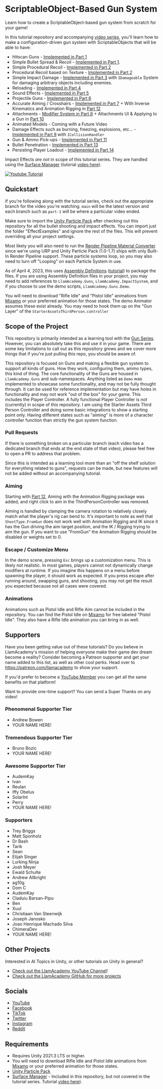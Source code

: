 ﻿# ScriptableObject-Based Gun System
Learn how to create a ScriptableObject-based gun system from scratch for your game! 

In this tutorial repository and accompanying [video series](https://www.youtube.com/watch?v=E-vIMamyORg&list=PLllNmP7eq6TQJjgKJ6FKcNFfRREe_L6to), you'll learn how to make a configuration-driven gun system with ScriptableObjects that will be able to have:
* Hitscan Guns - [Implemented in Part 1](https://www.youtube.com/watch?v=E-vIMamyORg&list=PLllNmP7eq6TQJjgKJ6FKcNFfRREe_L6to&index=1)
* Simple Bullet Spread & Recoil - [Implemented in Part 1](https://www.youtube.com/watch?v=E-vIMamyORg&list=PLllNmP7eq6TQJjgKJ6FKcNFfRREe_L6to&index=1).
* Simple Procedural Recoil - [Implemented in Part 2](https://www.youtube.com/watch?v=pwq7F5DeQnI&list=PLllNmP7eq6TQJjgKJ6FKcNFfRREe_L6to&index=2)
* Procedural Recoil based on Texture - [Implemented in Part 2](https://www.youtube.com/watch?v=pwq7F5DeQnI&list=PLllNmP7eq6TQJjgKJ6FKcNFfRREe_L6to&index=2)
* Simple Impact Damage - [Implemented in Part 3](https://www.youtube.com/watch?v=6yvUmSxlGQo&list=PLllNmP7eq6TQJjgKJ6FKcNFfRREe_L6to&index=3) with `IDamageable` System for damaging arbitrary objects including enemies.
* Reloading - [Implemented in Part 4](https://www.youtube.com/watch?v=Tn8RYWnEd94&list=PLllNmP7eq6TQJjgKJ6FKcNFfRREe_L6to&index=4)
* Sound Effects - [Implemented in Part 5](https://www.youtube.com/watch?v=hV3BAw2c9Io&list=PLllNmP7eq6TQJjgKJ6FKcNFfRREe_L6to&index=5)
* Projectile Guns - [Implemented in Part 6](https://www.youtube.com/watch?v=LIB7uGDZou0&list=PLllNmP7eq6TQJjgKJ6FKcNFfRREe_L6to&index=6)
* Accurate Aiming / Crosshairs - [Implemented in Part 7](https://www.youtube.com/watch?v=x8ECpNWMmag&list=PLllNmP7eq6TQJjgKJ6FKcNFfRREe_L6to&index=7&pp=sAQB) + With Inverse Kinematics and Animation Rigging in [Part 12](https://www.youtube.com/watch?v=chgLRjSaoXc&list=PLllNmP7eq6TQJjgKJ6FKcNFfRREe_L6to&index=12)
* Attachments - [Modifier System in Part 8](https://www.youtube.com/watch?v=RbIk6VnwHnI&list=PLllNmP7eq6TQJjgKJ6FKcNFfRREe_L6to&index=8) + Attachments UI & Applying to a Gun in [Part 10](https://www.youtube.com/watch?v=8wBEb2l0vZQ&list=PLllNmP7eq6TQJjgKJ6FKcNFfRREe_L6to&index=10)
* Animated Models - Coming with a Future Video
* Damage Effects such as burning, freezing, explosions, etc... - [Implemented in Part 9](https://www.youtube.com/watch?v=Y-Qr6GPN2v0&list=PLllNmP7eq6TQJjgKJ6FKcNFfRREe_L6to&index=9) with `ICollisionHandler`
* Gun & Ammo Pick-ups - [Implemented in Part 11](https://www.youtube.com/watch?v=Fpt9xA3Ftmo&list=PLllNmP7eq6TQJjgKJ6FKcNFfRREe_L6to&index=11)
* Bullet Penetration - [Implemented in Part 13](https://www.youtube.com/watch?v=3awUff2-7Y8&list=PLllNmP7eq6TQJjgKJ6FKcNFfRREe_L6to&index=13&pp=gAQBiAQBsAQB)
* Persisting Player Loadout - [Implemented in Part 14](https://www.youtube.com/watch?v=fwBBwoClR9A&list=PLllNmP7eq6TQJjgKJ6FKcNFfRREe_L6to&index=14)

Impact Effects _are not_ in scope of this tutorial series. They are handled using the [Surface Manager](https://github.com/llamacademy/surface-manager) (tutorial [video here](https://youtu.be/kT2ZxjMuT_4)).

[![Youtube Tutorial](./Video%20Screenshot.jpg)](https://www.youtube.com/watch?v=E-vIMamyORg&list=PLllNmP7eq6TQJjgKJ6FKcNFfRREe_L6to)

## Quickstart
If you're following along with the tutorial series, check out the appropriate branch for the video you're watching. `main` will be the latest version and each branch such as `part-1` will be where a particular video ended.

Make sure to import the [Unity Particle Pack](https://assetstore.unity.com/packages/essentials/tutorial-projects/unity-particle-pack-127325) after checking out this repository for all the bullet shooting and impact effects.
You can import just the folder "EffectExamples" and ignore the rest of the files. This will prevent overriding all your project settings.

Most likely you will also need to run the [Render Pipeline Material Converter](https://docs.unity3d.com/Packages/com.unity.render-pipelines.universal@12.0/manual/features/rp-converter.html) since we're using URP and Unity Particle Pack (1.0-1.7) ships with only Built-In Render Pipeline support.
These particle systems loop, so you may also need to turn off "Looping" on each Particle System in use.

As of April 4, 2023, this uses [Assembly Definitions](https://docs.unity3d.com/Manual/ScriptCompilationAssemblyDefinitionFiles.html) ([tutorial](https://youtu.be/qprZHOPu2OI)) to package the files. If you are using Assembly Definition files in your project, you may need to add references to `LlamAcademy.Guns`, `LlamAcademy.ImpactSystem`, and if you choose to use the demo scripts, `LlamAcademy.Guns.Demo`.

You will need to download "Rifle Idle" and "Pistol Idle" animations from [Mixamo](https://mixamo.com/#/) or your preferred animation for those states. The demo Animator assumes these exist already. You may need to hook them up on the "Gun Layer" of the `StarterAssetsThirdPerson.controller`

## Scope of the Project
This repository is primarily intended as a learning tool with the [Gun Series](https://www.youtube.com/watch?v=E-vIMamyORg&list=PLllNmP7eq6TQJjgKJ6FKcNFfRREe_L6to). However, you can absolutely take this and use it in your game. There are some key limitations to call out as this repository grows and we cover more things that if you're just pulling this repo, you should be aware of.

This repository is focused on Guns and making a flexible gun system to support all kinds of guns. How they work, configuring them, ammo types, this kind of thing. The core functionality of the Guns are housed in `LlamAcademy.Guns` and sub-namespaces. Anything listed as `Demo` was implemented to showcase some functionality, and may not be fully thought through. It can be used for reference implementation but may have holes in functionality and may not work "out of the box" for your game. This includes the Player Controller. A fully functional Player Controller is _not_ (currently) in scope of this repository. I am using the Starter Assets Third Person Controller and doing some basic integrations to show a starting point only. Having different states such as "aiming" is more of a character controller function than strictly the gun system function.

### Pull Requests
If there is something broken on a particular branch (each video has a dedicated branch that ends at the end state of that video), please feel free to open a PR to address that problem.

Since this is intended as a learning tool more than an "off the shelf solution for everything related to guns", requests can be made, but new features will not be added without an accompanying tutorial.

### Aiming
Starting with [Part 12](https://www.youtube.com/watch?v=chgLRjSaoXc&list=PLllNmP7eq6TQJjgKJ6FKcNFfRREe_L6to&index=12), Aiming with the Animation Rigging package was added, and right click to aim in the ThirdPersonController was removed. 

Aiming is handled by clamping the camera rotation to relatively closely match what the player's rig can bend to. It's important to note as well that `ShootType.FromGun` does not work well with Animation Rigging and IK since it has the Gun driving the aim target position, and the IK / Rigging trying to aim the gun. If you want to use "FromGun" the Animation Rigging should be disabled or weights set to 0.

### Escape / Customize Menu
In the demo scene, pressing `Esc` brings up a customization menu. This is likely not realistic. In most games, players cannot not dynamically change modifiers at runtime. If you imagine this happens on a menu before spawning the player, it should work as expected. If you press escape after running around, swapping guns, and shooting, you may not get the result you expected because not all cases were covered.

### Animations
Animations such as Pistol Idle and Rifle Aim cannot be included in the repository. You can find the Pistol Idle on [Mixamo](https://mixamo.com/#/) for free labeled "Pistol Idle". They also have a Rifle Idle animation you can bring in as well.

## Supporters
Have you been getting value out of these tutorials? Do you believe in LlamAcademy's mission of helping everyone make their game dev dream become a reality? Consider becoming a Patreon supporter and get your name added to this list, as well as other cool perks.
Head over to https://patreon.com/llamacademy to show your support.

If you'd prefer to become a [YouTube Member](https://www.youtube.com/channel/UCnWm6pMD38R1E2vCAByGb6w/join) you can get all the same benefits on that platform!

Want to provide one-time support? You can send a Super Thanks on any video!

### Phenomenal Supporter Tier
* Andrew Bowen
* YOUR NAME HERE!

### Tremendous Supporter Tier
* Bruno Bozic
* YOUR NAME HERE!

### Awesome Supporter Tier
* AudemKay
* Ivan
* Reulan
* Iffy Obelus
* SolarInt
* Perry
* YOUR NAME HERE!

### Supporters
* Trey Briggs
* Matt Sponholz
* Dr Bash
* Tarik
* Sean
* Elijah Singer
* Lurking Ninja
* Josh Meyer
* Ewald Schulte
* Andrew Allbright
* ag10g
* Dom C
* AudemKay
* Claduiu Barsan-Pipu
* Ben
* Xuul
* Christiaan Van Steenwijk
* Joseph Janosko
* Joao Henrique Machado Silva
* ChimeraDev
* YOUR NAME HERE!

## Other Projects
Interested in AI Topics in Unity, or other tutorials on Unity in general? 

* [Check out the LlamAcademy YouTube Channel](https://youtube.com/c/LlamAcademy)!
* [Check out the LlamAcademy GitHub for more projects](https://github.com/llamacademy)

## Socials
* [YouTube](https://youtube.com/c/LlamAcademy)
* [Facebook](https://facebook.com/LlamAcademyOfficial)
* [TikTok](https://www.tiktok.com/@llamacademy)
* [Twitter](https://twitter.com/TheLlamAcademy)
* [Instagram](https://www.instagram.com/llamacademy/)
* [Reddit](https://www.reddit.com/user/LlamAcademyOfficial)

## Requirements
* Requires Unity 2021.3 LTS or higher.
* You will need to download Rifle Idle and Pistol Idle animations from [Mixamo](https://mixamo.com/#/) or your preferred animation for those states.
* [Unity Particle Pack](https://assetstore.unity.com/packages/essentials/tutorial-projects/unity-particle-pack-127325)
* [Surface Manager](https://github.com/llamacademy/surface-manager) - Included in this repository, but not covered in the tutorial series. Tutorial [video here](https://youtu.be/kT2ZxjMuT_4)).